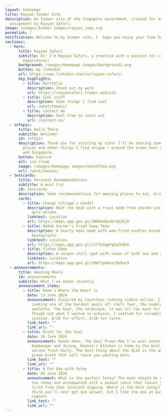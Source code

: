 ```yaml
---
layout: homepage
title: Rayyan Isomer Site
description: An Isomer site of the Singapore Government, created for an
  assignment by Rayyan Safari.
image: /images/Isomer images/rayyan_logo.svg
permalink: /
notification: Welcome to my Isomer site, I  hope you enjoy your time here! :)
sections:
  - hero:
      title: Rayyan Safari
      subtitle: Hi! I’m Rayyan Safari, a creative with a passion for creating unique
        experiences!
      background: /images/Homepage images/background1.png
      button: my linkedin
      url: https://www.linkedin.com/in/rayyan-safari/
      key_highlights:
        - title: Portfolio
          description: Check out my work
          url: https://rayyansafari.framer.website
        - title: Cool stuff
          description: Some things I find cool
          url: /whatitmeans/
        - title: contact me
          description: Feel free to reach out
          url: /contact-us/
  - infopic:
      title: Hello There
      subtitle: Welcome!
      id: infopic
      description: Thank you for visiting my site! I'll be sharing some interesting
        places and other things I find unique – around the areas near my home
        and Singapore.
      button: Explore
      alt: ice cream
      image: /images/Homepage images/meandfood.png
      url: /whatitmeans/
  - textcards:
      title: Personal Recommendations
      subtitle: A must try!
      id: textcards
      description: Some recommendations for amazing places to eat, drink and spend time at.
      cards:
        - title: Changi Village's Cendol
          description: Beat the heat with a treat made from shaved ice, pandan jelly and
            gula melaka.
          linktext: Location
          url: https://maps.app.goo.gl/2WKK4oBo2DrGd3Gj8
        - title: Bedok Corner's Fried Kway Teow
          description: A hearty meal made with wok-fried noodles mixed with seafood and
            beansprouts.
          linktext: Location
          url: https://maps.app.goo.gl/vC7fp3qpFqGaZe9CA
        - title: Yishun Damn
          description: A unique chill spot with views of both sea and a reservoir.
          linktext: Location
          url: https://maps.app.goo.gl/V9WfJpAHvoj9a9vL9
  - announcements:
      title: Amazing Meals
      id: announcements
      subtitle: What i've eaten recently
      announcement_items:
        - title: Home's Where the Heart is
          date: 13 June 2024
          announcement: Inspired by countless cooking videos online, I decided to try
            cooking one of the hardest meals all chefs fear, the humble
            omelette. The heat, the technique, it was all too much for me.
            Though not what I wanted to achieve, I settled for scrambled eggs
            instead. 8/10 for effort, 5/10 for taste.
          link_text: ""
          link_url: ""
        - title: Broth for the Soul
          date: 10 June 2024
          announcement: Hands down, the best Prawn Mee I've ever eaten. Located at
            Kembangan and Jurong, Deanna's Kitchen is home to the best Prawn Mee
            served fresh daily. The best thing about the dish is the amazing
            prawn broth that will leave you wanting more.
          link_text: ""
          link_url: ""
        - title: A Fun Day with Satay
          date: 08 June 2024
          announcement: What is the perfect Satay? The meat should be marinated well, not
            too chewy and accompanied with a peanut sauce that leaves your arms
            tired from that constant dipping. Where is the best satay? I don't
            think you'll ever get one answer, but I like the one at East Coast
            Lagoon!
          link_text: ""
          link_url: ""
---
```

